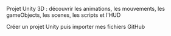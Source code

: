Projet Unity 3D : découvrir les animations, les mouvements, les gameObjects, les scenes, les scripts et l'HUD

Créer un projet Unity puis importer mes fichiers GitHub
